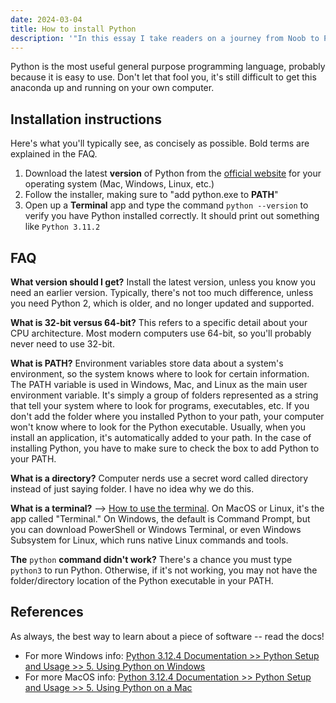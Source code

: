 ```yaml
---
date: 2024-03-04
title: How to install Python
description: '"In this essay I take readers on a journey from Noob to Python master, the same journey I undertook during my Masters degree to study AI."'
---
```


Python is the most useful general purpose programming language, probably because it is easy to use. Don't let that fool you, it's still difficult to get this anaconda up and running on your own computer.

## Installation instructions
Here's what you'll typically see, as concisely as possible. Bold terms are explained in the FAQ.

1. Download the latest **version** of Python from the [official website](https://www.python.org/downloads/) for your operating system (Mac, Windows, Linux, etc.)
2. Follow the installer, making sure to "add python.exe to **PATH**"
3. Open up a **Terminal** app and type the command `python --version` to verify you have Python installed correctly. It should print out something like `Python 3.11.2`

## FAQ

**What version should I get?** Install the latest version, unless you know you need an earlier version. Typically, there's not too much difference, unless you need Python 2, which is older, and no longer updated and supported.

**What is 32-bit versus 64-bit?** This refers to a specific detail about your CPU architecture. Most modern computers use 64-bit, so you'll probably never need to use 32-bit.

**What is PATH?** Environment variables store data about a system's environment, so the system knows where to look for certain information. The PATH variable is used in Windows, Mac, and Linux as the main user environment variable. It's simply a group of folders represented as a string that tell your system where to look for programs, executables, etc. If you don't add the folder where you installed Python to your path, your computer won't know where to look for the Python executable. Usually, when you install an application, it's automatically added to your path. In the case of installing Python, you have to make sure to check the box to add Python to your PATH.

**What is a directory?** Computer nerds use a secret word called directory instead of just saying folder. I have no idea why we do this.

**What is a terminal?** --> [How to use the terminal](terminal.md). On MacOS or Linux, it's the app called "Terminal." On Windows, the default is Command Prompt, but you can download PowerShell or Windows Terminal, or even Windows Subsystem for Linux, which runs native Linux commands and tools.

**The** `python` **command didn't work?** There's a chance you must type `python3` to run Python. Otherwise, if it's not working, you may not have the folder/directory location of the Python executable in your PATH.

## References
As always, the best way to learn about a piece of software -- read the docs!
- For more Windows info: [Python 3.12.4 Documentation >> Python Setup and Usage >> 5. Using Python on Windows](https://docs.python.org/3/using/windows.html)
- For more MacOS info: [Python 3.12.4 Documentation >> Python Setup and Usage >> 5. Using Python on a Mac](https://docs.python.org/3/using/mac.html)


